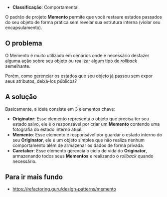- **Classificação**: Comportamental

O padrão de projeto **Memento** permite que você restaure estados passados do seu objeto de forma prática sem revelar sua estrutura interna (violar seu encapsulamento).

## O problema

O Memento é muito utilizado em cenários onde é necessário desfazer alguma ação sobre seu objeto ou realizar algum tipo de *rollback* semelhante. 

Porém, como gerenciar os estados que seu objeto já passou sem expor seus atributos, deixá-los públicos?

## A solução

Basicamente, a ideia consiste em 3 elementos chave:

- **Originator**: Esse elemento representa o objeto que precisa ter seu estado salvo, ele é o responsável por criar um **Memento** contendo uma fotografia do estado interno atual.
- **Memento**: Esse elemento é responsável por guardar o estado interno do seu **Originator**, ele é um objeto simples que não realiza nenhum comportamento além de armazenar os dados de forma privada.
- **Caretaker**: Esse elemento gerencia o ciclo de vida do **Originator**, armazenando todos seus **Mementos** e realizando o *rollback* quando necessário.

## Para ir mais fundo

- <https://refactoring.guru/design-patterns/memento>